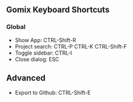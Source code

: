 
## Gomix Keyboard Shortcuts
  ### Global
*  Show App: CTRL-Shift-R
*  Project search: CTRL-P CTRL-K CTRL-Shift-F
*  Toggle sidebar: CTRL-I
*  Close dialog: ESC
  ## Advanced
*  Export to Github: CTRL-Shift-E

